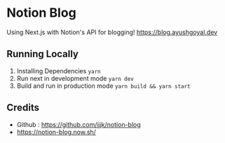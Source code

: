 # Notion Blog

Using Next.js with Notion's API for blogging!
https://blog.ayushgoyal.dev

## Running Locally

1. Installing Dependencies `yarn`
2. Run next in development mode `yarn dev`
3. Build and run in production mode `yarn build && yarn start`

## Credits

- Github : https://github.com/ijjk/notion-blog
- https://notion-blog.now.sh/

